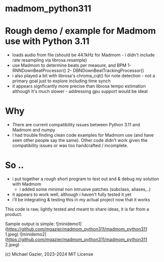 # madmom_python311

# Rough demo / example for Madmom use with Python 3.11
- loads audio from file (should be 44.1kHz for Madmom - i didn't include rate resampling via librosa.resample)
- use Madmom to determine beats per measure, and BPM
   1- RNNDownBeatProcessor()
   2- DBNDownBeatTrackingProcessor()
- i also played a bit with librosa's chroma_cqt() for note detection - not a primary goal just to explore including time synch
- it appears signficantly more precise than librosa tempo estimation although it's much slower - addressing gpu support would be ideal

# Why
- There are current compatibility issues between Python 3.11 and Madmom and numpy
- I had trouble finding clean code examples for Madmom use (and have seen other people say the same). Other code didn't work given the compatibility issues or was too handcrafted / incomplete.

# So ..
- i put together a rough short program to test out and & debug my solution with Madmom
	- i added some minimal non intrusive patches (subclass, aliases,..)
- it appears to work well, although i haven't fully tested it yet
- i'll be integrating & testing this in my actual project now that it works

This code is raw, lightly tested and meant to share ideas, it is far from a product.

Sample output is simple: 
![minidemo1](https://github.com/mgazier/madmom_python311/madmom_python311 1.jpeg)
![minidemo2](https://github.com/mgazier/madmom_python311/madmom_python311 2.jpeg)


(c) Michael Gazier, 2023-2024 
MIT License
